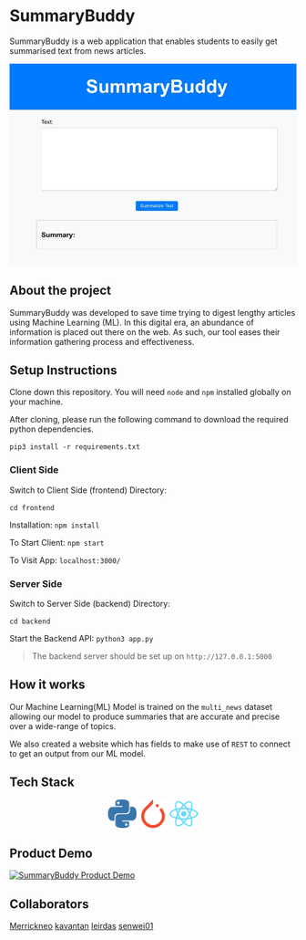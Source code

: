 # SummaryBuddy

SummaryBuddy is a web application that enables students to easily get summarised text from news articles.

![SummaryBuddy](img/SummaryBuddy.jpg)

## About the project

SummaryBuddy was developed to save time trying to digest lengthy articles using Machine Learning (ML). In this digital era, an abundance of information is placed out there on the web. As such, our tool eases their information gathering process and effectiveness.

## Setup Instructions

Clone down this repository. You will need `node` and `npm` installed globally on your machine.

After cloning, please run the following command to download the required python dependencies.
```
pip3 install -r requirements.txt
```

### Client Side

Switch to Client Side (frontend) Directory:

```
cd frontend
```

Installation: `npm install`

To Start Client: `npm start`

To Visit App: `localhost:3000/`

### Server Side
Switch to Server Side (backend) Directory:
```
cd backend
```
Start the Backend API: `python3 app.py`
> The backend server should be set up on `http://127.0.0.1:5000`


## How it works

Our Machine Learning(ML) Model is trained on the `multi_news` dataset allowing our model to produce summaries that are accurate and precise over a wide-range of topics.

We also created a website which has fields to make use of `REST` to connect to get an output from our ML model.

## Tech Stack

<div align="center">
  <code><img height="50" src="img/python.svg" alt="Python" title="Python" /></code>
  <code><img height="50" src="img/pytorch.svg" alt="Pytorch" title="Pytorch" /></code>
  <code><img height="50" src="img/react.svg" alt="React" title="React" /></code>
</div>

## Product Demo
[![SummaryBuddy Product Demo](https://github.com/Benny-Bitdiddle/SummaryBuddy/blob/main/img/SummaryBuddy%20Product%20Demo.png)](https://youtu.be/gUCXATMEGbE)

## Collaborators

[Merrickneo](https://github.com/Merrickneo)
[kavantan](https://github.com/kavantan)
[leirdas](https://github.com/leirdas)
[senwei01](https://github.com/senwei01)
